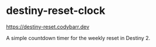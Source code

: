 # destiny-reset-clock

https://destiny-reset.codybarr.dev

A simple countdown timer for the weekly reset in Destiny 2.

